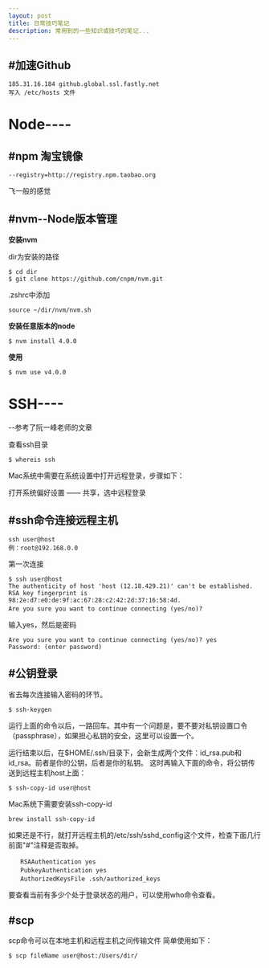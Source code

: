 ```yaml
---
layout: post
title: 日常技巧笔记
description: 常用到的一些知识或技巧的笔记...
---
```


## #加速Github

    185.31.16.184 github.global.ssl.fastly.net
    写入 /etc/hosts 文件
    
# Node----    
## #npm 淘宝镜像
    --registry=http://registry.npm.taobao.org
    
飞一般的感觉
## #nvm--Node版本管理


**安装nvm**

dir为安装的路径

	$ cd dir
	$ git clone https://github.com/cnpm/nvm.git

.zshrc中添加

	source ~/dir/nvm/nvm.sh
	
**安装任意版本的node**

	$ nvm install 4.0.0
	
**使用**

	$ nvm use v4.0.0

# SSH----
--参考了阮一峰老师的文章

查看ssh目录

	$ whereis ssh


Mac系统中需要在系统设置中打开远程登录，步骤如下：

打开系统偏好设置 —— 共享，选中远程登录

## #ssh命令连接远程主机
	ssh user@host
	例：root@192.168.0.0
	
第一次连接


	$ ssh user@host
	The authenticity of host 'host (12.18.429.21)' can't be established.
	RSA key fingerprint is 98:2e:d7:e0:de:9f:ac:67:28:c2:42:2d:37:16:58:4d.
	Are you sure you want to continue connecting (yes/no)?　　

输入yes，然后是密码

	Are you sure you want to continue connecting (yes/no)? yes
	Password: (enter password)
		
## #公钥登录
省去每次连接输入密码的环节。

	$ ssh-keygen
		

运行上面的命令以后，一路回车。其中有一个问题是，要不要对私钥设置口令（passphrase），如果担心私钥的安全，这里可以设置一个。

运行结束以后，在$HOME/.ssh/目录下，会新生成两个文件：id_rsa.pub和id_rsa。前者是你的公钥，后者是你的私钥。
这时再输入下面的命令，将公钥传送到远程主机host上面：
	
	$ ssh-copy-id user@host

Mac系统下需要安装ssh-copy-id

	brew install ssh-copy-id
			

如果还是不行，就打开远程主机的/etc/ssh/sshd_config这个文件，检查下面几行前面"#"注释是否取掉。
	
	　　RSAAuthentication yes
	　　PubkeyAuthentication yes
	　　AuthorizedKeysFile .ssh/authorized_keys	　　	　　

要查看当前有多少个处于登录状态的用户，可以使用who命令查看。

## #scp				
scp命令可以在本地主机和远程主机之间传输文件
简单使用如下：

	$ scp fileName user@host:/Users/dir/